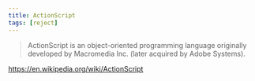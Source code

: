 ```yaml
---
title: ActionScript
tags: [reject]
---
```


> ActionScript is an object-oriented programming language originally developed by
> Macromedia Inc. (later acquired by Adobe Systems).

<https://en.wikipedia.org/wiki/ActionScript>
